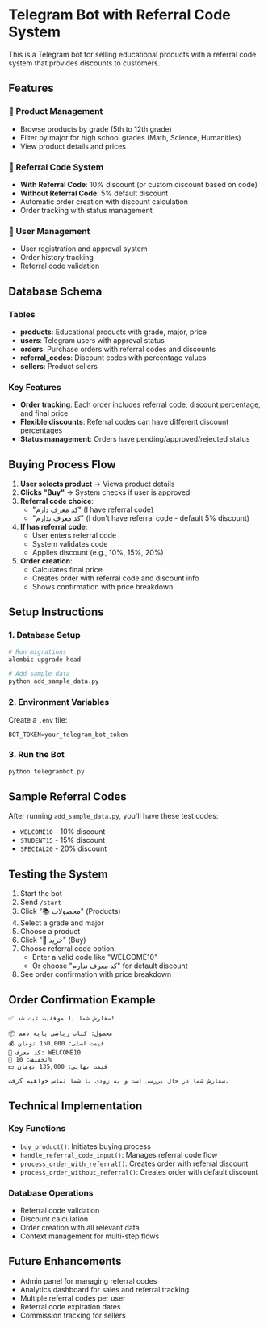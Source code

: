 # Telegram Bot with Referral Code System

This is a Telegram bot for selling educational products with a referral code system that provides discounts to customers.

## Features

### 🛒 Product Management
- Browse products by grade (5th to 12th grade)
- Filter by major for high school grades (Math, Science, Humanities)
- View product details and prices

### 🎫 Referral Code System
- **With Referral Code**: 10% discount (or custom discount based on code)
- **Without Referral Code**: 5% default discount
- Automatic order creation with discount calculation
- Order tracking with status management

### 👤 User Management
- User registration and approval system
- Order history tracking
- Referral code validation

## Database Schema

### Tables
- **products**: Educational products with grade, major, price
- **users**: Telegram users with approval status
- **orders**: Purchase orders with referral codes and discounts
- **referral_codes**: Discount codes with percentage values
- **sellers**: Product sellers

### Key Features
- **Order tracking**: Each order includes referral code, discount percentage, and final price
- **Flexible discounts**: Referral codes can have different discount percentages
- **Status management**: Orders have pending/approved/rejected status

## Buying Process Flow

1. **User selects product** → Views product details
2. **Clicks "Buy"** → System checks if user is approved
3. **Referral code choice**:
   - "کد معرف دارم" (I have referral code)
   - "کد معرف ندارم" (I don't have referral code - default 5% discount)
4. **If has referral code**:
   - User enters referral code
   - System validates code
   - Applies discount (e.g., 10%, 15%, 20%)
5. **Order creation**:
   - Calculates final price
   - Creates order with referral code and discount info
   - Shows confirmation with price breakdown

## Setup Instructions

### 1. Database Setup
```bash
# Run migrations
alembic upgrade head

# Add sample data
python add_sample_data.py
```

### 2. Environment Variables
Create a `.env` file:
```
BOT_TOKEN=your_telegram_bot_token
```

### 3. Run the Bot
```bash
python telegrambot.py
```

## Sample Referral Codes

After running `add_sample_data.py`, you'll have these test codes:
- `WELCOME10` - 10% discount
- `STUDENT15` - 15% discount  
- `SPECIAL20` - 20% discount

## Testing the System

1. Start the bot
2. Send `/start`
3. Click "📚 محصولات" (Products)
4. Select a grade and major
5. Choose a product
6. Click "🛒 خرید" (Buy)
7. Choose referral code option:
   - Enter a valid code like "WELCOME10"
   - Or choose "کد معرف ندارم" for default discount
8. See order confirmation with price breakdown

## Order Confirmation Example

```
✅ سفارش شما با موفقیت ثبت شد!

📦 محصول: کتاب ریاضی پایه دهم
💰 قیمت اصلی: 150,000 تومان
🎫 کد معرف: WELCOME10
💸 تخفیف: 10%
💵 قیمت نهایی: 135,000 تومان

سفارش شما در حال بررسی است و به زودی با شما تماس خواهیم گرفت.
```

## Technical Implementation

### Key Functions
- `buy_product()`: Initiates buying process
- `handle_referral_code_input()`: Manages referral code flow
- `process_order_with_referral()`: Creates order with referral discount
- `process_order_without_referral()`: Creates order with default discount

### Database Operations
- Referral code validation
- Discount calculation
- Order creation with all relevant data
- Context management for multi-step flows

## Future Enhancements

- Admin panel for managing referral codes
- Analytics dashboard for sales and referral tracking
- Multiple referral codes per user
- Referral code expiration dates
- Commission tracking for sellers 
